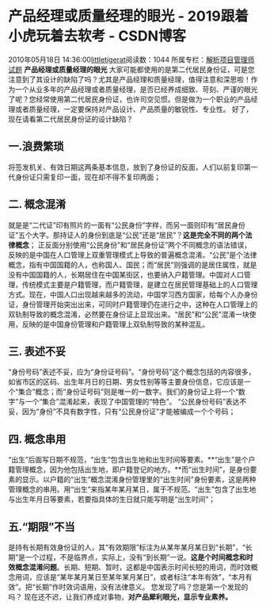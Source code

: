 # 产品经理或质量经理的眼光 - 2019跟着小虎玩着去软考 - CSDN博客
2010年05月18日 14:36:00[littletigerat](https://me.csdn.net/littletigerat)阅读数：1044
所属专栏：[解析项目管理师试题](https://blog.csdn.net/column/details/15005.html)
**产品经理或质量经理的眼光**
大家可能都使用的是第二代居民身份证，可是您注意到了其设计的缺陷了吗？尤其是产品经理和质量经理，值得注意和深思啦！作为一个从业多年的产品经理或者质量经理，是否已经养成细致、苛刻、严谨的眼光了呢？您经常使用第二代居民身份证，也许司空见惯。但是做为一个职业的产品经理或者质量经理，一定要保持对产品设计、产品质量的敏锐性、专业性。
好了，现在请看第二代居民身份证的设计缺陷？
## 一.浪费繁琐
将签发机关、有效日期这两条基本信息，放到了身份证的反面，人们以前复印第一代身份证只需复印一面，现在却不得不复印两面；
## 二. 概念混淆
就是是“二代证”印有照片的一面有“公民身份”字样，而另一面则印有“居民身份证”五个大字。那持证人的身份到底是“公民”还是“居民”？**这是完全不同的两个法律概念**；
正反面分别使用“公民身份”和“居民身份证”两个不同概念的语法错误，反映的是中国在人口管理上双重管理模式上导致的普遍概念混淆。“公民”是个法律概念，指有中国国籍的人，也称国人、国民；而“居民”则强调的是居住属性，就是没有中国国籍的人，长期居住在中国某街区，也要纳入户籍管理。中国对人口管理，传统模式主要是户籍管理，而户籍管理，是建立在居民管理基础上的人口管理方式。现在，中国人口出现越来越多的流动，中国学习西方国家，给每个人办身份证，身份管理开始突出出来，可同时户籍管理仍在进行之中，这种在人口管理上的双轨制导致的概念混淆，必然要在身份证上显现出来。“居民”和“公民”混淆一块使用，反映的是中国身份管理和户籍管理上双轨制导致的某种混乱。
## 三. 表述不妥
“身份号码”表述不妥，应为“身份证号码”。“身份号码”这个概念包括的内容很多，如省市区的区码、出生年月日的日期、男女性别等等主要身份信息，它应该是一个“集合”概念；而“身份证号码”则是唯一的一数字。我们的身份证上将一个“数字”与一个“集合”混淆起来，表现了中国管理的“特色”。
“公民身份号码”表达不妥，因为“身份”不具有数字性，只有“公民身份证”才能被编成一个个号码；
## 四. 概念串用
“出生”后面写日期不规范，“出生”包含出生地和出生时间等要素。**“出生”是个户籍管理概念，因为他包括出生地，即户籍登记的地方。**而“出生时间”，是身份要素的显示。以户籍的“出生”概念混淆身份管理里的“出生时间”身份要素，这是两种管理概念的串用。用“出生”来指某年某月某日，属于不规范。“出生”包含了出生地与出生年月日等要素，若要指具体的生日就只能写明是“出生时间”；
## 五.“期限”不当
是持有长期有效身份证的人，其“有效期限”标注为从某年某月某日到“长期”，“长期”是一个过程，不是临界点，实际上，没有“到长期”一说。**这是个时间概念和时效概念混淆问题**。长期、短期、暂时，这都是中国表示时间长短的用词，而时效概念用词，应该是“某年某月某日至某年某月某日”，或者标注“本年有效”，“本月有效”。把“长期”作时效词语用，没有法律意义。
您发现了吗？您是第一个发现的吗？
现在还不迟，让我们养成对事物，**对产品犀利眼光，显示专业素养。**
